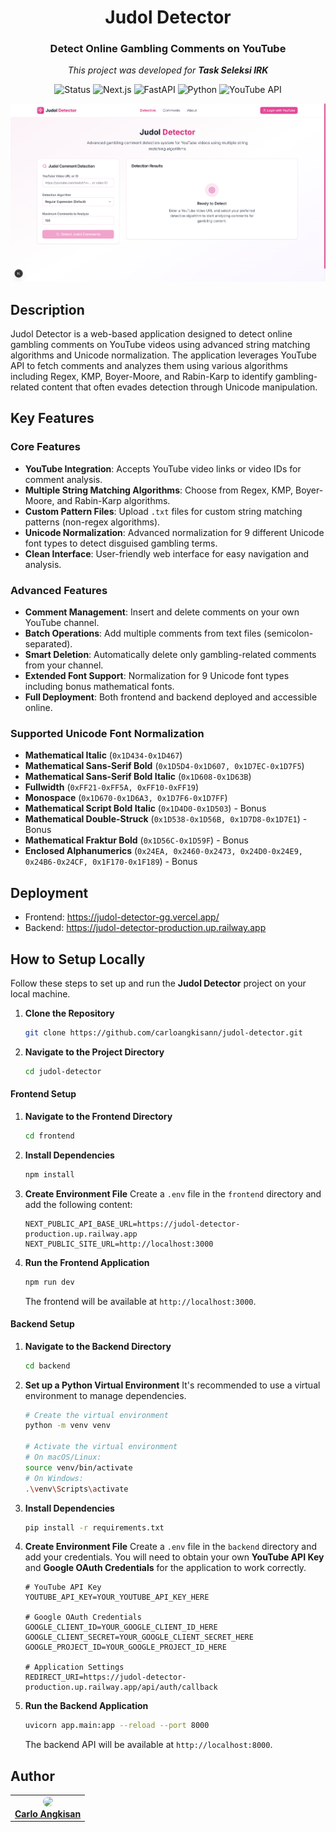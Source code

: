 <div align="center"> <h1>Judol Detector</h1> <h3>Detect Online Gambling Comments on YouTube</h3> <p><em>This project was developed for <strong>Task Seleksi IRK</strong></em></p> <p> <img src="https://img.shields.io/badge/Status-Production-green?style=flat-square" alt="Status"/> <img src="https://img.shields.io/badge/Next.js-000000?style=flat-square&logo=next.js&logoColor=white" alt="Next.js"/> <img src="https://img.shields.io/badge/FastAPI-009688?style=flat-square&logo=fastapi&logoColor=white" alt="FastAPI"/> <img src="https://img.shields.io/badge/Python-3776AB?style=flat-square&logo=python&logoColor=white" alt="Python"/> <img src="https://img.shields.io/badge/YouTube_API-FF0000?style=flat-square&logo=youtube&logoColor=white" alt="YouTube API"/> </p> </div>

<img src="docs/judol-detector.png" alt="judol-detector" />

## Description
Judol Detector is a web-based application designed to detect online gambling comments on YouTube videos using advanced string matching algorithms and Unicode normalization. The application leverages YouTube API to fetch comments and analyzes them using various algorithms including Regex, KMP, Boyer-Moore, and Rabin-Karp to identify gambling-related content that often evades detection through Unicode manipulation.

## Key Features

### Core Features

  * **YouTube Integration**: Accepts YouTube video links or video IDs for comment analysis.
  * **Multiple String Matching Algorithms**: Choose from Regex, KMP, Boyer-Moore, and Rabin-Karp algorithms.
  * **Custom Pattern Files**: Upload `.txt` files for custom string matching patterns (non-regex algorithms).
  * **Unicode Normalization**: Advanced normalization for 9 different Unicode font types to detect disguised gambling terms.
  * **Clean Interface**: User-friendly web interface for easy navigation and analysis.

### Advanced Features

  * **Comment Management**: Insert and delete comments on your own YouTube channel.
  * **Batch Operations**: Add multiple comments from text files (semicolon-separated).
  * **Smart Deletion**: Automatically delete only gambling-related comments from your channel.
  * **Extended Font Support**: Normalization for 9 Unicode font types including bonus mathematical fonts.
  * **Full Deployment**: Both frontend and backend deployed and accessible online.

### Supported Unicode Font Normalization

  * **Mathematical Italic** (`0x1D434-0x1D467`)
  * **Mathematical Sans-Serif Bold** (`0x1D5D4-0x1D607, 0x1D7EC-0x1D7F5`)
  * **Mathematical Sans-Serif Bold Italic** (`0x1D608-0x1D63B`)
  * **Fullwidth** (`0xFF21-0xFF5A, 0xFF10-0xFF19`)
  * **Monospace** (`0x1D670-0x1D6A3, 0x1D7F6-0x1D7FF`)
  * **Mathematical Script Bold Italic** (`0x1D4D0-0x1D503`) - Bonus
  * **Mathematical Double-Struck** (`0x1D538-0x1D56B, 0x1D7D8-0x1D7E1`) - Bonus
  * **Mathematical Fraktur Bold** (`0x1D56C-0x1D59F`) - Bonus
  * **Enclosed Alphanumerics** (`0x24EA, 0x2460-0x2473, 0x24D0-0x24E9, 0x24B6-0x24CF, 0x1F170-0x1F189`) - Bonus

## Deployment
- Frontend: https://judol-detector-gg.vercel.app/
- Backend: https://judol-detector-production.up.railway.app

## How to Setup Locally

Follow these steps to set up and run the **Judol Detector** project on your local machine.

1.  **Clone the Repository**
    ```bash
    git clone https://github.com/carloangkisann/judol-detector.git
    ```
2.  **Navigate to the Project Directory**
    ```bash
    cd judol-detector
    ```

#### Frontend Setup

1.  **Navigate to the Frontend Directory**
    ```bash
    cd frontend
    ```
2.  **Install Dependencies**
    ```bash
    npm install
    ```
3.  **Create Environment File**
    Create a `.env` file in the `frontend` directory and add the following content:
    ```
    NEXT_PUBLIC_API_BASE_URL=https://judol-detector-production.up.railway.app
    NEXT_PUBLIC_SITE_URL=http://localhost:3000
    ```
4.  **Run the Frontend Application**
    ```bash
    npm run dev
    ```
    The frontend will be available at `http://localhost:3000`.

#### Backend Setup

1.  **Navigate to the Backend Directory**
    ```bash
    cd backend
    ```
2.  **Set up a Python Virtual Environment**
    It's recommended to use a virtual environment to manage dependencies.
    ```bash
    # Create the virtual environment
    python -m venv venv

    # Activate the virtual environment
    # On macOS/Linux:
    source venv/bin/activate
    # On Windows:
    .\venv\Scripts\activate
    ```
3.  **Install Dependencies**
    ```bash
    pip install -r requirements.txt
    ```
4.  **Create Environment File**
    Create a `.env` file in the `backend` directory and add your credentials. You will need to obtain your own **YouTube API Key** and **Google OAuth Credentials** for the application to work correctly.
    ```
    # YouTube API Key
    YOUTUBE_API_KEY=YOUR_YOUTUBE_API_KEY_HERE

    # Google OAuth Credentials
    GOOGLE_CLIENT_ID=YOUR_GOOGLE_CLIENT_ID_HERE
    GOOGLE_CLIENT_SECRET=YOUR_GOOGLE_CLIENT_SECRET_HERE
    GOOGLE_PROJECT_ID=YOUR_GOOGLE_PROJECT_ID_HERE

    # Application Settings
    REDIRECT_URI=https://judol-detector-production.up.railway.app/api/auth/callback
    ```
5.  **Run the Backend Application**
    ```bash
    uvicorn app.main:app --reload --port 8000
    ```
    The backend API will be available at `http://localhost:8000`.

## Author
<table>
  <tr>
    <td align="center">
      <a href="https://github.com/carllix">
        <img src="https://avatars.githubusercontent.com/carllix" width="80" style="border-radius: 50%;" /><br />
        <span><b>Carlo Angkisan</b></span>
      </a>
    </td>
  </tr>
</table>
